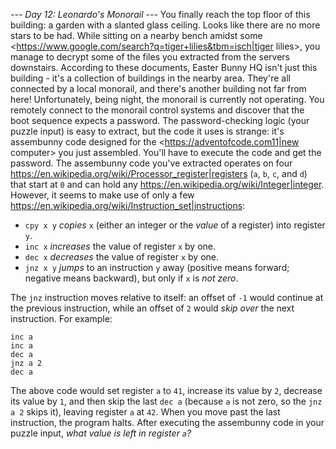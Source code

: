 *--- Day 12: Leonardo's Monorail ---*
You finally reach the top floor of this building: a garden with a slanted glass ceiling. Looks like there are no more stars to be had.
While sitting on a nearby bench amidst some <https://www.google.com/search?q=tiger+lilies&tbm=isch|tiger lilies>, you manage to decrypt some of the files you extracted from the servers downstairs.
According to these documents, Easter Bunny HQ isn't just this building - it's a collection of buildings in the nearby area. They're all connected by a local monorail, and there's another building not far from here! Unfortunately, being night, the monorail is currently not operating.
You remotely connect to the monorail control systems and discover that the boot sequence expects a password. The password-checking logic (your puzzle input) is easy to extract, but the code it uses is strange: it's assembunny code designed for the <https://adventofcode.com11|new computer> you just assembled. You'll have to execute the code and get the password.
The assembunny code you've extracted operates on four <https://en.wikipedia.org/wiki/Processor_register|registers> (`a`, `b`, `c`, and `d`) that start at `0` and can hold any <https://en.wikipedia.org/wiki/Integer|integer>. However, it seems to make use of only a few <https://en.wikipedia.org/wiki/Instruction_set|instructions>:

- `cpy x y` *copies* `x` (either an integer or the *value* of a register) into register `y`.
- `inc x` *increases* the value of register `x` by one.
- `dec x` *decreases* the value of register `x` by one.
- `jnz x y` *jumps* to an instruction `y` away (positive means forward; negative means backward), but only if `x` is *not zero*.

The `jnz` instruction moves relative to itself: an offset of `-1` would continue at the previous instruction, while an offset of `2` would *skip over* the next instruction.
For example:
```cpy 41 a
inc a
inc a
dec a
jnz a 2
dec a
```
The above code would set register `a` to `41`, increase its value by `2`, decrease its value by `1`, and then skip the last `dec a` (because `a` is not zero, so the `jnz a 2` skips it), leaving register `a` at `42`. When you move past the last instruction, the program halts.
After executing the assembunny code in your puzzle input, *what value is left in register `a`?*
